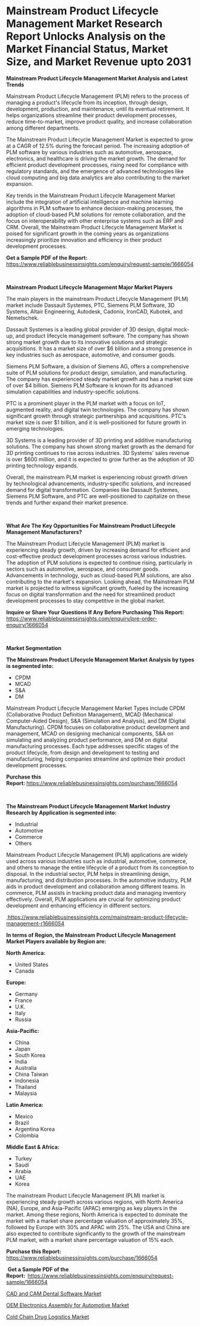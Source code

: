 <p><h1>Mainstream Product Lifecycle Management Market Research Report Unlocks Analysis on the Market Financial Status, Market Size, and Market Revenue upto 2031</h1></p><p><strong>Mainstream Product Lifecycle Management Market Analysis and Latest Trends</strong></p>
<p><p>Mainstream Product Lifecycle Management (PLM) refers to the process of managing a product's lifecycle from its inception, through design, development, production, and maintenance, until its eventual retirement. It helps organizations streamline their product development processes, reduce time-to-market, improve product quality, and increase collaboration among different departments.</p><p>The Mainstream Product Lifecycle Management Market is expected to grow at a CAGR of 12.5% during the forecast period. The increasing adoption of PLM software by various industries such as automotive, aerospace, electronics, and healthcare is driving the market growth. The demand for efficient product development processes, rising need for compliance with regulatory standards, and the emergence of advanced technologies like cloud computing and big data analytics are also contributing to the market expansion.</p><p>Key trends in the Mainstream Product Lifecycle Management Market include the integration of artificial intelligence and machine learning algorithms in PLM software to enhance decision-making processes, the adoption of cloud-based PLM solutions for remote collaboration, and the focus on interoperability with other enterprise systems such as ERP and CRM. Overall, the Mainstream Product Lifecycle Management Market is poised for significant growth in the coming years as organizations increasingly prioritize innovation and efficiency in their product development processes.</p></p>
<p><strong>Get a Sample PDF of the Report:&nbsp;</strong> <a href="https://www.reliablebusinessinsights.com/enquiry/request-sample/1666054">https://www.reliablebusinessinsights.com/enquiry/request-sample/1666054</a></p>
<p>&nbsp;</p>
<p><strong>Mainstream Product Lifecycle Management Major Market Players</strong></p>
<p><p>The main players in the mainstream Product Lifecycle Management (PLM) market include Dassault Systemes, PTC, Siemens PLM Software, 3D Systems, Altair Engineering, Autodesk, Cadonix, IronCAD, Kubotek, and Nemetschek. </p><p>Dassault Systemes is a leading global provider of 3D design, digital mock-up, and product lifecycle management software. The company has shown strong market growth due to its innovative solutions and strategic acquisitions. It has a market size of over $6 billion and a strong presence in key industries such as aerospace, automotive, and consumer goods.</p><p>Siemens PLM Software, a division of Siemens AG, offers a comprehensive suite of PLM solutions for product design, simulation, and manufacturing. The company has experienced steady market growth and has a market size of over $4 billion. Siemens PLM Software is known for its advanced simulation capabilities and industry-specific solutions.</p><p>PTC is a prominent player in the PLM market with a focus on IoT, augmented reality, and digital twin technologies. The company has shown significant growth through strategic partnerships and acquisitions. PTC's market size is over $1 billion, and it is well-positioned for future growth in emerging technologies.</p><p>3D Systems is a leading provider of 3D printing and additive manufacturing solutions. The company has shown strong market growth as the demand for 3D printing continues to rise across industries. 3D Systems' sales revenue is over $600 million, and it is expected to grow further as the adoption of 3D printing technology expands.</p><p>Overall, the mainstream PLM market is experiencing robust growth driven by technological advancements, industry-specific solutions, and increased demand for digital transformation. Companies like Dassault Systemes, Siemens PLM Software, and PTC are well-positioned to capitalize on these trends and further expand their market presence.</p></p>
<p>&nbsp;</p>
<p><strong>What Are The Key Opportunities For Mainstream Product Lifecycle Management Manufacturers?</strong></p>
<p><p>The Mainstream Product Lifecycle Management (PLM) market is experiencing steady growth, driven by increasing demand for efficient and cost-effective product development processes across various industries. The adoption of PLM solutions is expected to continue rising, particularly in sectors such as automotive, aerospace, and consumer goods. Advancements in technology, such as cloud-based PLM solutions, are also contributing to the market's expansion. Looking ahead, the Mainstream PLM market is projected to witness significant growth, fueled by the increasing focus on digital transformation and the need for streamlined product development processes to stay competitive in the global market.</p></p>
<p><strong>Inquire or Share Your Questions If Any Before Purchasing This Report:</strong> <a href="https://www.reliablebusinessinsights.com/enquiry/pre-order-enquiry/1666054">https://www.reliablebusinessinsights.com/enquiry/pre-order-enquiry/1666054</a></p>
<p>&nbsp;</p>
<p><strong>Market Segmentation</strong></p>
<p><strong>The Mainstream Product Lifecycle Management Market Analysis by types is segmented into:</strong></p>
<p><ul><li>CPDM</li><li>MCAD</li><li>S&A</li><li>DM</li></ul></p>
<p><p>Mainstream Product Lifecycle Management Market Types include CPDM (Collaborative Product Definition Management), MCAD (Mechanical Computer-Aided Design), S&A (Simulation and Analysis), and DM (Digital Manufacturing). CPDM focuses on collaborative product development and management, MCAD on designing mechanical components, S&A on simulating and analyzing product performance, and DM on digital manufacturing processes. Each type addresses specific stages of the product lifecycle, from design and development to testing and manufacturing, helping companies streamline and optimize their product development processes.</p></p>
<p><strong>Purchase this Report:&nbsp;</strong><a href="https://www.reliablebusinessinsights.com/purchase/1666054">https://www.reliablebusinessinsights.com/purchase/1666054</a></p>
<p>&nbsp;</p>
<p><strong>The Mainstream Product Lifecycle Management Market Industry Research by Application is segmented into:</strong></p>
<p><ul><li>Industrial</li><li>Automotive</li><li>Commerce</li><li>Others</li></ul></p>
<p><p>Mainstream Product Lifecycle Management (PLM) applications are widely used across various industries such as industrial, automotive, commerce, and others to manage the entire lifecycle of a product from its conception to disposal. In the industrial sector, PLM helps in streamlining design, manufacturing, and distribution processes. In the automotive industry, PLM aids in product development and collaboration among different teams. In commerce, PLM assists in tracking product data and managing inventory effectively. Overall, PLM applications are crucial for optimizing product development and enhancing efficiency in different sectors.</p></p>
<p><a href="https://www.reliablebusinessinsights.com/mainstream-product-lifecycle-management-r1666054">&nbsp;https://www.reliablebusinessinsights.com/mainstream-product-lifecycle-management-r1666054</a></p>
<p><strong>In terms of Region, the Mainstream Product Lifecycle Management Market Players available by Region are:</strong></p>
<p>
    <p> <strong> North America: </strong>
        <ul>
            <li>United States</li>
            <li>Canada</li>
        </ul>
        </p> 
    <p> <strong> Europe: </strong>
        <ul>
            <li>Germany</li>
            <li>France</li>
            <li>U.K.</li>
            <li>Italy</li>
            <li>Russia</li>
        </ul>
        </p> 
    <p> <strong> Asia-Pacific: </strong>
        <ul>
            <li>China</li>
            <li>Japan</li>
            <li>South Korea</li>
            <li>India</li>
            <li>Australia</li>
            <li>China Taiwan</li>
            <li>Indonesia</li>
            <li>Thailand</li>
            <li>Malaysia</li>
        </ul>
        </p> 
    <p> <strong> Latin America: </strong>
        <ul>
            <li>Mexico</li>
            <li>Brazil</li>
            <li>Argentina Korea</li>
            <li>Colombia</li>
        </ul>
        </p> 
    <p> <strong> Middle East & Africa: </strong>
        <ul>
            <li>Turkey</li>
            <li>Saudi</li>
            <li>Arabia</li>
            <li>UAE</li>
            <li>Korea</li>
        </ul>
    </p>
    </p>
<p><p>The mainstream Product Lifecycle Management (PLM) market is experiencing steady growth across various regions, with North America (NA), Europe, and Asia-Pacific (APAC) emerging as key players in the market. Among these regions, North America is expected to dominate the market with a market share percentage valuation of approximately 35%, followed by Europe with 30% and APAC with 25%. The USA and China are also expected to contribute significantly to the growth of the mainstream PLM market, with a market share percentage valuation of 15% each.</p></p>
<p><strong>Purchase this Report: </strong><a href="https://www.reliablebusinessinsights.com/purchase/1666054">https://www.reliablebusinessinsights.com/purchase/1666054</a></p>
<p>&nbsp;<strong>Get a Sample PDF of the Report:&nbsp;&nbsp;</strong><a href="https://www.reliablebusinessinsights.com/enquiry/request-sample/1666054">https://www.reliablebusinessinsights.com/enquiry/request-sample/1666054</a></p>
<p><strong></strong></p>
<p><p><a href="https://github.com/lamhaoka57/Market-Research-Report-List-1/blob/main/cad-and-cam-dental-software-market.md">CAD and CAM Dental Software Market</a></p><p><a href="https://github.com/caominhtri712020/Market-Research-Report-List-1/blob/main/oem-electronics-assembly-for-automotive-market.md">OEM Electronics Assembly for Automotive Market</a></p><p><a href="https://github.com/dancokkoe288/Market-Research-Report-List-1/blob/main/cold-chain-drug-logistics-market.md">Cold Chain Drug Logistics Market</a></p></p>